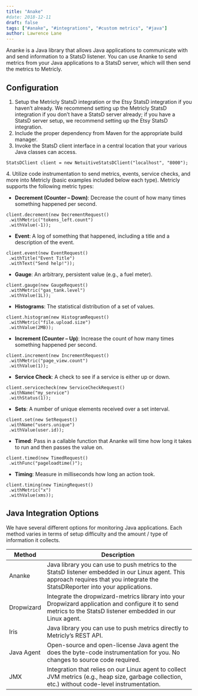 ```yaml
---
title: "Anake"
#date: 2018-12-11
draft: false
tags: ["#anake", "#integrations", "#custom metrics", "#java"]
author: Lawrence Lane
---
```


Ananke is a Java library that allows Java applications to communicate with and send information to a StatsD listener. You can use Ananke to send metrics from your Java applications to a StatsD server, which will then send the metrics to Metricly.


## Configuration
1. Setup the Metricly StatsD integration or the Etsy StatsD integration if you haven’t already. We recommend setting up the Metricly StatsD integration if you don’t have a StatsD server already; if you have a StatsD server setup, we recommend setting up the Etsy StatsD integration.
2. Include the proper dependency from Maven for the appropriate build manager.
3. Invoke the StatsD client interface in a central location that your various Java classes can access.

```
StatsDClient client = new NetuitiveStatsDClient("localhost", "8000");
```
4\. Utilize code instrumentation to send metrics, events, service checks, and more into Metricly (basic examples included below each type). Metricly supports the following metric types:
 - **Decrement (Counter – Down)**: Decrease the count of how many times something happened per second.

 ```
 client.decrement(new DecrementRequest()
  .withMetric("tokens_left.count")
  .withValue(-1));
  ```
 - **Event**: A log of something that happened, including a title and a description of the event.

 ```
 client.event(new EventRequest()
  .withTitle("Event Title")
  .withText("Send help!"));
  ```
 - **Gauge**: An arbitrary, persistent value (e.g., a fuel meter).

 ```
 client.gauge(new GaugeRequest()
  .withMetric("gas_tank.level")
  .withValue(1L));
  ```
 - **Histograms**: The statistical distribution of a set of values.

 ```
 client.histogram(new HistogramRequest()
  .withMetric("file.upload.size")
  .withValue(2MB));
  ```
 - **Increment (Counter – Up)**: Increase the count of how many times something happened per second.

 ```
 client.increment(new IncrementRequest()
  .withMetric("page_view.count")
  .withValue(1));
  ```
 - **Service Check**: A check to see if a service is either up or down.

 ```
 client.servicecheck(new ServiceCheckRequest()
  .withName("my_service")
  .withStatus(1));
  ```
 - **Sets**: A number of unique elements received over a set interval.

 ```
 client.set(new SetRequest()
  .withName("users.unique")
  .withValue(user.id));
  ```
 - **Timed**: Pass in a callable function that Ananke will time how long it takes to run and then passes the value on.

 ```
 client.timed(new TimedRequest()
  .withFunc("pageloadtime()");
  ```
 - **Timing**: Measure in milliseconds how long an action took.

 ```
 client.timing(new TimingRequest()
  .withMetric("x")
  .withValue(xms));
  ```
## Java Integration Options
We have several different options for monitoring Java applications. Each method varies in terms of setup difficulty and the amount / type of information it collects.  

| Method     | Description                                                                                                                                                                       |
|------------|-----------------------------------------------------------------------------------------------------------------------------------------------------------------------------------|
| Ananke     | Java library you can use to push metrics to the StatsD listener embedded in our Linux agent. This approach requires that you integrate the StatsDReporter into your applications. |
| Dropwizard | Integrate the dropwizard-metrics library into your Dropwizard application and configure it to send metrics to the StatsD listener embedded in our Linux agent.                    |
| Iris       | Java library you can use to push metrics directly to Metricly’s REST API.                                                                                                         |
| Java Agent | Open-source and open-license Java agent the does the byte-code instrumentation for you. No changes to source code required.                                                       |
| JMX        | Integration that relies on our Linux agent to collect JVM metrics (e.g., heap size, garbage collection, etc.) without code-level instrumentation.                                 |
